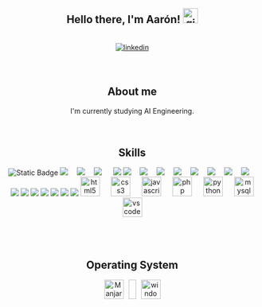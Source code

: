 <body>
<div align="center">
  <h2> Hello there, I'm Aarón!
    <img src="https://github.com/abdoachhoubi/abdoachhoubi/blob/main/gifs/Hi.gif" width="30" alt="gif de saludo">
  </h2>
  <br>
  <a href="www.linkedin.com/in/aarón-martínez-3a65a6330" target="_blank">
    <img src="https://img.shields.io/badge/linkedin-%2300acee.svg?color=405DE6&style=for-the-badge&logo=linkedin&logoColor=white" alt="linkedin" style="margin-bottom: 5px;" />
  </a>

  <br>
  <br>
  <br>
  <h2> About me </h2>
    I'm currently studying AI Engineering.
  <br>
  <br>
  <br>
  <h2> Skills </h2>
  
  <div align="center">
  <img alt="Static Badge" src="https://img.shields.io/badge/manjaro-icon">
    <img src="https://img.shields.io/badge/Keras-FF0000?style=for-the-badge&logo=keras&logoColor=white"/>
    <img width="10"/>
    <img src="https://img.shields.io/badge/PyTorch-EE4C2C?style=for-the-badge&logo=pytorch&logoColor=white"/>
    <img width="10"/>
    <img src="https://img.shields.io/badge/TensorFlow-FF6F00?style=for-the-badge&logo=tensorflow&logoColor=white"/> 
    <img width="15"/>
    <img src="https://img.shields.io/badge/Pandas-2C2D72?style=for-the-badge&logo=pandas&logoColor=white" /> 
    <img src="https://img.shields.io/badge/Jupyter-F37626.svg?&style=for-the-badge&logo=Jupyter&logoColor=white"/>
    <img width="10"/>
    <img src="https://img.shields.io/badge/phpmyadmin-6C78AF?style=for-the-badge&logo=phpmyadmin&logoColor=white"/>
    <img width="10"/>
    <img src="https://img.shields.io/badge/Jupyter-F37626.svg?&style=for-the-badge&logo=Jupyter&logoColor=white"/>
    <img width="10"/>
    <img src="https://img.shields.io/badge/Android_Studio-3DDC84?style=for-the-badge&logo=android-studio&logoColor=white" />
    <img width="10"/>
    <img src="https://img.shields.io/badge/apache%20netbeans-1B6AC6?style=for-the-badge&logo=apache%20netbeans%20IDE&logoColor=white" /> 
    <img width="10"/>
    <img src="https://img.shields.io/badge/VSCode-0078D4?style=for-the-badge&logo=visual%20studio%20code&logoColor=white" />
    <img width="10"/>
    <img src="https://img.shields.io/badge/Visual_Studio-5C2D91?style=for-the-badge&logo=visual%20studio&logoColor=white" /> 
    <img width="10"/>
    <img src="https://img.shields.io/badge/Visual_Studio_Code-0078D4?style=for-the-badge&logo=visual%20studio%20code&logoColor=white" />
    <img width="10"/>
    <img src="https://img.shields.io/badge/C-00599C?style=for-the-badge&logo=c&logoColor=white" />
    <img src="https://img.shields.io/badge/CSS3-1572B6?style=for-the-badge&logo=css3&logoColor=white" />
    <img src="https://img.shields.io/badge/HTML5-E34F26?style=for-the-badge&logo=html5&logoColor=white" />
    <img src="https://img.shields.io/badge/JavaScript-323330?style=for-the-badge&logo=javascript&logoColor=F7DF1E" />
    <img src="https://img.shields.io/badge/PHP-777BB4?style=for-the-badge&logo=php&logoColor=white" />
    <img src="https://img.shields.io/badge/Plotly-239120?style=for-the-badge&logo=plotly&logoColor=white" />
    <img src="https://img.shields.io/badge/Python-FFD43B?style=for-the-badge&logo=python&logoColor=blue" />
    <img src="https://cdn.jsdelivr.net/gh/devicons/devicon/icons/html5/html5-original.svg" width="39" alt="html5 logo"/>
    <img width="15"/>
    <img src="https://cdn.jsdelivr.net/gh/devicons/devicon/icons/css3/css3-original.svg" width="39" alt="css3 logo"/>
    <img width="15"/>
    <img src="https://cdn.jsdelivr.net/gh/devicons/devicon/icons/javascript/javascript-original.svg" width="39" alt="javascript logo"/>
    <img width="15"/>
    <!-- <img src="https://cdn.jsdelivr.net/gh/devicons/devicon/icons/typescript/typescript-original.svg" width="39" alt="typescript logo"/> -->
    <!-- <img width="15"/> -->
    <img src="https://cdn.jsdelivr.net/gh/devicons/devicon/icons/php/php-original.svg" width="39" alt="php logo"/>
    <img width="15"/>
    <!-- <img src="https://cdn.jsdelivr.net/gh/devicons/devicon/icons/csharp/csharp-plain.svg" width="39" alt="cplusplus logo"/>
    <img width="15"/> -->
    <img src="https://cdn.jsdelivr.net/gh/devicons/devicon/icons/python/python-original.svg" width="39" alt="python logo"/>
    <img width="15"/>
    <!-- <img src="https://cdn.jsdelivr.net/gh/devicons/devicon/icons/nodejs/nodejs-plain-wordmark.svg" width="39" alt="nodejs logo"/> -->
    <!-- <img width="15"/> -->
    <!-- <img src="https://cdn.jsdelivr.net/gh/devicons/devicon/icons/react/react-original.svg" width="39" alt="react logo"/> -->
    <!-- <img width="15"/> -->
    <!-- <img src="https://cdn.jsdelivr.net/gh/devicons/devicon/icons/nestjs/nestjs-original.svg" width="39" alt="nestjs logo"/> -->
    <!-- <img width="15"/> -->
    <!-- <img src="https://cdn.jsdelivr.net/gh/devicons/devicon/icons/tailwindcss/tailwindcss-original.svg" width="39" alt="mysql logo"/> -->
    <!-- <img width="15"/> -->
    <!-- <img src="https://cdn.jsdelivr.net/gh/devicons/devicon/icons/bootstrap/bootstrap-original.svg" width="39" alt="mysql logo"/> -->
    <!-- <img width="15"/> -->
    <!-- <img src="https://cdn.jsdelivr.net/gh/devicons/devicon/icons/microsoftsqlserver/microsoftsqlserver-original-wordmark.svg" width="39" alt="mysql logo"/> -->
    <!-- <img width="15"/> -->
    <img src="https://cdn.jsdelivr.net/gh/devicons/devicon/icons/mysql/mysql-original-wordmark.svg" width="39" alt="mysql logo"/>
    <img width="15"/>
    <!-- <img src="https://cdn.jsdelivr.net/gh/devicons/devicon/icons/git/git-plain.svg" width="39" alt="git logo"/> -->
    <!-- <img width="15"/> -->
    <!-- <img src="https://cdn.jsdelivr.net/gh/devicons/devicon/icons/npm/npm-original-wordmark.svg" width="39" alt="npm logo"/> -->
    <!-- <img width="15"/> -->
    <img src="https://cdn.jsdelivr.net/gh/devicons/devicon/icons/vscode/vscode-original.svg" width="39" alt="vscode logo"/>
    <img width="15"/>
  </div>
  <br>
  <br>
  <br>


  <h2> Operating System </h2>
  <div style="display: flex; justify-content: center; gap: 10px;">
    <!-- <img width='39px' src='https://cdn.worldvectorlogo.com/logos/ubuntu-4.svg' alt="Ubuntu" />
    <img width="15px" /> -->
    <img width="39px" src="https://cdn.simpleicons.org/manjaro" alt="Manjaro"/>
    <img width="15px"/>
    <img width="39px" src="https://cdn.jsdelivr.net/gh/devicons/devicon/icons/windows11/windows11-original.svg" alt="windows logo"/>
  </div>
</div>
<br>
<br>
<br>

<!-- <div align="center">
  <h2> Stats </h2>
  <br>
  <a href="https://github.com/celestecruzzg">
  <img align="center" src="https://github-readme-stats.vercel.app/api/top-langs/?username=celestecruzzg&theme=dark&hide_langs_below=1"/>
  </a>
  
  <a href="https://github.com/celestecruzzg">
  <img align="center" src="https://github-readme-stats.vercel.app/api?username=celestecruzzg&show_icons=true&theme=dracula&line_width=27" alt="**Celes** github stats"/>
  </a>
</div> -->

</body>
